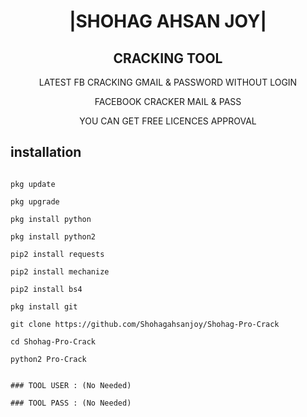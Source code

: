 <h1 align="center"> |SHOHAG AHSAN JOY|</h1>

<h2 align="center">  CRACKING TOOL </h2>

<p align="center">
      LATEST FB CRACKING GMAIL & PASSWORD WITHOUT LOGIN
</p>



<p align="center">
  FACEBOOK CRACKER MAIL & PASS
 

 <p align="center">
  YOU CAN GET FREE LICENCES APPROVAL 
 


## <b>installation</b>

```

pkg update

pkg upgrade

pkg install python

pkg install python2

pip2 install requests

pip2 install mechanize

pip2 install bs4

pkg install git

git clone https://github.com/Shohagahsanjoy/Shohag-Pro-Crack

cd Shohag-Pro-Crack

python2 Pro-Crack
```

```
 
### TOOL USER : (No Needed)
 
### TOOL PASS : (No Needed)